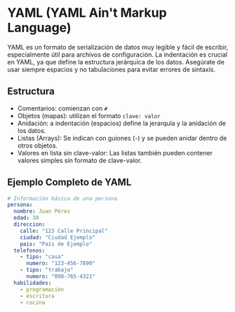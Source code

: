 # YAML (YAML Ain't Markup Language)

YAML es un formato de serialización de datos muy legible y fácil de escribir, especialmente útil para archivos de
configuración. La indentación es crucial en YAML, ya que define la estructura jerárquica de los datos. Asegúrate de usar
siempre espacios y no tabulaciones para evitar errores de sintaxis.

## Estructura

- Comentarios: comienzan con `#`
- Objetos (mapas): utilizan el formato `clave: valor`
- Anidación: a indentación (espacios) define la jerarquía y la anidación de los datos.
- Listas (Arrays): Se indican con guiones (-) y se pueden anidar dentro de otros objetos.
- Valores en lista sin clave-valor: Las listas también pueden contener valores simples sin formato de clave-valor.

## Ejemplo Completo de YAML

```yaml
# Información básica de una persona
persona:
  nombre: Juan Pérez
  edad: 30
  direccion:
    calle: "123 Calle Principal"
    ciudad: "Ciudad Ejemplo"
    pais: "País de Ejemplo"
  telefonos:
    - tipo: "casa"
      numero: "123-456-7890"
    - tipo: "trabajo"
      numero: "098-765-4321"
  habilidades:
    - programación
    - escritura
    - cocina
```
